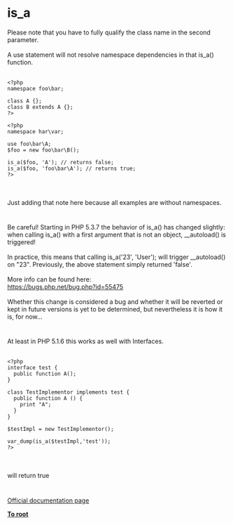 # is_a



Please note that you have to fully qualify the class name in the second parameter. <br><br>A use statement will not resolve namespace dependencies in that is_a() function. <br><br>

```
<?php 
namespace foo\bar;

class A {};
class B extends A {};
?>
```




```
<?php
namespace har\var;

use foo\bar\A;
$foo = new foo\bar\B();

is_a($foo, 'A'); // returns false;
is_a($foo, 'foo\bar\A'); // returns true;
?>
```
<br><br>Just adding that note here because all examples are without namespaces.  

#

Be careful! Starting in PHP 5.3.7 the behavior of is_a() has changed slightly: when calling is_a() with a first argument that is not an object, __autoload() is triggered!<br><br>In practice, this means that calling is_a(&apos;23&apos;, &apos;User&apos;); will trigger __autoload() on "23". Previously, the above statement simply returned &apos;false&apos;.<br><br>More info can be found here:<br>https://bugs.php.net/bug.php?id=55475<br><br>Whether this change is considered a bug and whether it will be reverted or kept in future versions is yet to be determined, but nevertheless it is how it is, for now...  

#

At least in PHP 5.1.6 this works as well with Interfaces.<br><br>

```
<?php
interface test {
  public function A();
}

class TestImplementor implements test {
  public function A () {
    print "A";
  }
}

$testImpl = new TestImplementor();

var_dump(is_a($testImpl,'test'));
?>
```
<br><br>will return true  

#

[Official documentation page](https://www.php.net/manual/en/function.is-a.php)

**[To root](/README.md)**